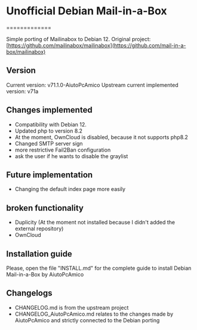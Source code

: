 # Unofficial Debian Mail-in-a-Box

=============

Simple porting of Mailinabox to Debian 12.
Original project: [https://github.com/mailinabox/mailinabox](https://github.com/mail-in-a-box/mailinabox)

## Version

Current version: v71.1.0-AiutoPcAmico
Upstream current implemented version: v71a

## Changes implemented

- Compatibility with Debian 12.
- Updated php to version 8.2
- At the moment, OwnCloud is disabled, because it not supports php8.2
- Changed SMTP server sign
- more restrictive Fail2Ban configuration
- ask the user if he wants to disable the graylist

## Future implementation

- Changing the default index page more easily

## broken functionality

- Duplicity (At the moment not installed because I didn't added the external repository)
- OwnCloud

## Installation guide

Please, open the file "INSTALL.md" for the complete guide to install Debian Mail-in-a-Box by AiutoPcAmico

## Changelogs

- CHANGELOG.md is from the upstream project
- CHANGELOG_AiutoPcAmico.md relates to the changes made by AiutoPcAmico and strictly connected to the Debian porting

